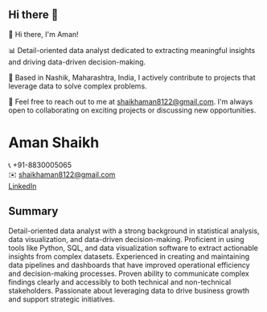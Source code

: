 ## Hi there 👋

<!--
**Amansk-88/Amansk-88** is a ✨ _special_ ✨ repository because its `README.md` (this file) appears on your GitHub profile.

Here are some ideas to get you started:

- 🔭 I’m currently working on ...
- 🌱 I’m currently learning ...
- 👯 I’m looking to collaborate on ...
- 🤔 I’m looking for help with ...
- 💬 Ask me about ...
- 📫 How to reach me: ...
- 😄 Pronouns: ...
- ⚡ Fun fact: ...
-->

👋 Hi there, I'm Aman!

📊 Detail-oriented data analyst dedicated to extracting meaningful insights and driving data-driven decision-making.

💼 Based in Nashik, Maharashtra, India, I actively contribute to projects that leverage data to solve complex problems.

📧 Feel free to reach out to me at shaikhaman8122@gmail.com. I'm always open to collaborating on exciting projects or discussing new opportunities.

# Aman Shaikh

📞 +91-8830005065  
✉️ shaikhaman8122@gmail.com  
[LinkedIn](https://linkedin.com/in/aman-shaikh-2b7782223)

## Summary

Detail-oriented data analyst with a strong background in statistical analysis, data visualization, and data-driven decision-making. Proficient in using tools like Python, SQL, and data visualization software to extract actionable insights from complex datasets. Experienced in creating and maintaining data pipelines and dashboards that have improved operational efficiency and decision-making processes. Proven ability to communicate complex findings clearly and accessibly to both technical and non-technical stakeholders. Passionate about leveraging data to drive business growth and support strategic initiatives.
